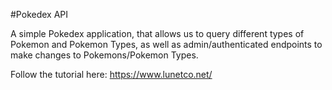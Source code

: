 #Pokedex API

A simple Pokedex application, that allows us to query different types of Pokemon and Pokemon Types, 
as well as admin/authenticated endpoints to make changes to Pokemons/Pokemon Types.

Follow the tutorial here: https://www.lunetco.net/